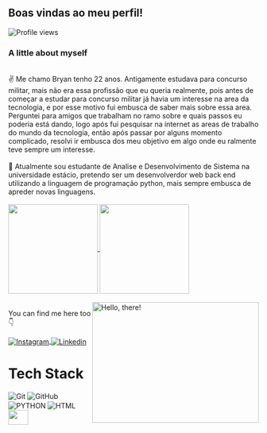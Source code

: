 ## Boas vindas ao meu perfil!
<img src="https://komarev.com/ghpvc/?username=bryangps&color=yellow" alt="Profile views" /> 


### A little about myself
<br>
✌ Me chamo Bryan tenho 22 anos. Antigamente estudava para concurso militar, mais  não era essa profissão que eu queria realmente, pois antes de começar a estudar para concurso militar já havia um interesse na area da tecnologia, e por esse motivo fui embusca de saber mais sobre essa area. Perguntei para amigos que trabalham no ramo sobre  e quais passos eu poderia está dando, logo após fui pesquisar na internet as areas de trabalho do mundo da tecnologia, então após passar por alguns momento complicado, resolvi ir embusca dos meu objetivo em algo onde eu ralmente teve sempre um interesse.
<br>
<br> 
📝 Atualmente sou estudante de Analise e Desenvolvimento de Sistema na universidade estácio, pretendo ser um desenvolverdor web back end utilizando a linguagem de programação python, mais sempre embusca de apreder novas linguagens.
<br>
<br>
<div>
<a href= "https://beacons.ai/Bryangps">
<img  align="center"  height="180em" src="https://github-readme-stats.vercel.app/api?username=Bryangps&show_icons=true&theme=radical"/>
<img align="center" height="180em" src= "https://github-readme-stats.vercel.app/api/top-langs/?username=Bryangps&layout=compact&theme=radical"/>
</div>
<br>

  
<div>
<a href="#">
<img src="https://media1.tenor.com/images/a7bd6b94430c1e66148d580209e377c5/tenor.gif?itemid=5043108" title="hello" width="335" height="243" align="right" alt="Hello, there!">
</a>
</div>

You can find me here too 👇

<div>
<a href="https://instagram.com/bryan.gps18" target="_blank">
<img align="center" src="https://img.shields.io/badge/Instagram-E4405F?style=for-the-badge&logo=instagram&logoColor=white" alt="Instagram"/>
</a>

<a href="https://www.linkedin.com/in/bryan-gps/" target="_blank">
 <img align="center" src="https://img.shields.io/badge/LinkedIn-0077B5?style=for-the-badge&logo=linkedin&logoColor=white" alt="Linkedin"/>
</a>

</div>


# Tech Stack

 <div>
   
 <img align="center" alt="Git" src="https://img.shields.io/badge/GIT-E44C30?style=for-the-badge&logo=git&logoColor=white">
 <img align="center" alt="GitHub" src="https://img.shields.io/badge/GitHub-100000?style=for-the-badge&logo=github&logoColor=white">
 <img align="center" alt="PYTHON" src="https://img.shields.io/badge/PYTHON-0000ff?style=for-the-badge&logo=python&logoColor=white">
 <img align="center" alt="HTML" src="https://img.shields.io/badge/HTML5-E34F26?style=for-the-badge&logo=html5&logoColor=white">  
 <img align="center" height="30" width="40" src="https://cdn.jsdelivr.net/gh/devicons/devicon/icons/python/python-original.svg" />         
</div> 
